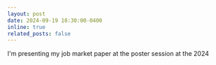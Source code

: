 ```yaml
---
layout: post
date: 2024-09-19 18:30:00-0400
inline: true
related_posts: false
---
```


I'm presenting my job market paper at the poster session at the 2024 <!-- [WashU Olin Accounting Research Conference](https://event.olin.wustl.edu/dopuch-accounting-conference)! -->